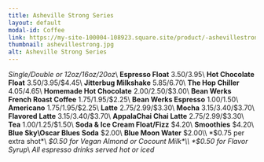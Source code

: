 ```yaml
---
title: Asheville Strong Series
layout: default
modal-id: Coffee 
link: https://my-site-100004-108923.square.site/product/-ashevillestrong-series/218?cs=true&cst=custom
thumbnail: ashevillestrong.jpg
alt: Asheville Strong Series
---
```

*Single/Double or 12oz/16oz/20oz*\\
**Espresso Float** $3.50/$3.95\\
**Hot Chocolate Float** $3.50/$3.95/$4.45\\
**Jitterbug Milkshake** $5.85/$6.70\\
**The Hop Chiller** $4.05/$4.65\\
**Homemade Hot Chocolate** $2.00/$2.50/$3.00\\
**Bean Werks French Roast Coffee** $1.75/$1.95/$2.25\\
**Bean Werks Espresso** $1.00/$1.50\\
**Americano** $1.75/$1.95/$2.25\\
**Latte** $2.75/$2.99/$3.30\\
**Mocha** $3.15/$3.40/$3.70\\
**Flavored Latte** $3.15/$3.40/$3.70\\
**AppalaChai Chai Latte** $2.75/$2.99/$3.30\\
**Tea** $1.00/$1.25/$1.50\\
**Soda & Ice Cream Float/Fizz** $4.20\\
**Smoothies** $4.20\\
**Blue Sky\Oscar Blues Soda** $2.00\\
**Blue Moon Water** $2.00\\
*$0.75 per extra shot*\\
*$0.50 for Vegan Almond or Cocount Milk*\\
*$0.50 for Flavor Syrup*\\
*All espresso drinks served hot or iced*
